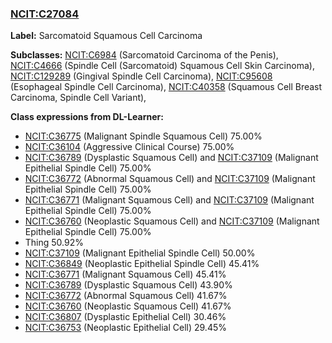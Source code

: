 
### [NCIT:C27084](http://purl.obolibrary.org/obo/NCIT_C27084)
**Label:** Sarcomatoid Squamous Cell Carcinoma

**Subclasses:** [NCIT:C6984](http://purl.obolibrary.org/obo/NCIT_C6984) (Sarcomatoid Carcinoma of the Penis), [NCIT:C4666](http://purl.obolibrary.org/obo/NCIT_C4666) (Spindle Cell (Sarcomatoid) Squamous Cell Skin Carcinoma), [NCIT:C129289](http://purl.obolibrary.org/obo/NCIT_C129289) (Gingival Spindle Cell Carcinoma), [NCIT:C95608](http://purl.obolibrary.org/obo/NCIT_C95608) (Esophageal Spindle Cell Carcinoma), [NCIT:C40358](http://purl.obolibrary.org/obo/NCIT_C40358) (Squamous Cell Breast Carcinoma, Spindle Cell Variant), 

**Class expressions from DL-Learner:**

- [NCIT:C36775](http://purl.obolibrary.org/obo/NCIT_C36775) (Malignant Spindle Squamous Cell) 75.00%
- [NCIT:C36104](http://purl.obolibrary.org/obo/NCIT_C36104) (Aggressive Clinical Course) 75.00%
- [NCIT:C36789](http://purl.obolibrary.org/obo/NCIT_C36789) (Dysplastic Squamous Cell) and [NCIT:C37109](http://purl.obolibrary.org/obo/NCIT_C37109) (Malignant Epithelial Spindle Cell) 75.00%
- [NCIT:C36772](http://purl.obolibrary.org/obo/NCIT_C36772) (Abnormal Squamous Cell) and [NCIT:C37109](http://purl.obolibrary.org/obo/NCIT_C37109) (Malignant Epithelial Spindle Cell) 75.00%
- [NCIT:C36771](http://purl.obolibrary.org/obo/NCIT_C36771) (Malignant Squamous Cell) and [NCIT:C37109](http://purl.obolibrary.org/obo/NCIT_C37109) (Malignant Epithelial Spindle Cell) 75.00%
- [NCIT:C36760](http://purl.obolibrary.org/obo/NCIT_C36760) (Neoplastic Squamous Cell) and [NCIT:C37109](http://purl.obolibrary.org/obo/NCIT_C37109) (Malignant Epithelial Spindle Cell) 75.00%
- Thing 50.92%
- [NCIT:C37109](http://purl.obolibrary.org/obo/NCIT_C37109) (Malignant Epithelial Spindle Cell) 50.00%
- [NCIT:C36849](http://purl.obolibrary.org/obo/NCIT_C36849) (Neoplastic Epithelial Spindle Cell) 45.41%
- [NCIT:C36771](http://purl.obolibrary.org/obo/NCIT_C36771) (Malignant Squamous Cell) 45.41%
- [NCIT:C36789](http://purl.obolibrary.org/obo/NCIT_C36789) (Dysplastic Squamous Cell) 43.90%
- [NCIT:C36772](http://purl.obolibrary.org/obo/NCIT_C36772) (Abnormal Squamous Cell) 41.67%
- [NCIT:C36760](http://purl.obolibrary.org/obo/NCIT_C36760) (Neoplastic Squamous Cell) 41.67%
- [NCIT:C36807](http://purl.obolibrary.org/obo/NCIT_C36807) (Dysplastic Epithelial Cell) 30.46%
- [NCIT:C36753](http://purl.obolibrary.org/obo/NCIT_C36753) (Neoplastic Epithelial Cell) 29.45%


